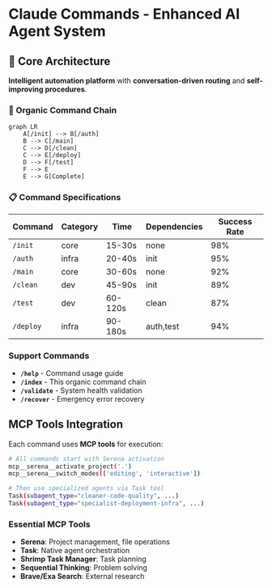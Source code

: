 # Claude Commands - Enhanced AI Agent System

## 🚀 Core Architecture

**Intelligent automation platform** with **conversation-driven routing** and **self-improving procedures**.

### 🔄 Organic Command Chain

```mermaid
graph LR
    A[/init] --> B[/auth]
    B --> C[/main]
    C --> D[/clean]
    C --> E[/deploy]
    D --> F[/test]
    F --> E
    E --> G[Complete]
```

### 📋 Command Specifications

| Command | Category | Time | Dependencies | Success Rate |
|---------|----------|------|-------------|--------------|
| `/init` | core | 15-30s | none | 98% |
| `/auth` | infra | 20-40s | init | 95% |
| `/main` | core | 30-60s | none | 92% |
| `/clean` | dev | 45-90s | init | 89% |
| `/test` | dev | 60-120s | clean | 87% |
| `/deploy` | infra | 90-180s | auth,test | 94% |

### Support Commands
- **`/help`** - Command usage guide
- **`/index`** - This organic command chain
- **`/validate`** - System health validation
- **`/recover`** - Emergency error recovery

## MCP Tools Integration

Each command uses **MCP tools** for execution:

```bash
# All commands start with Serena activation
mcp__serena__activate_project('.')
mcp__serena__switch_modes(['editing', 'interactive'])

# Then use specialized agents via Task tool
Task(subagent_type="cleaner-code-quality", ...)
Task(subagent_type="specialist-deployment-infra", ...)
```

### Essential MCP Tools
- **Serena**: Project management, file operations
- **Task**: Native agent orchestration  
- **Shrimp Task Manager**: Task planning
- **Sequential Thinking**: Problem solving
- **Brave/Exa Search**: External research